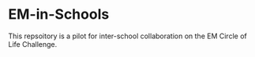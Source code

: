 # EM-in-Schools

This repsoitory is a pilot for inter-school collaboration on the EM Circle of Life Challenge.
